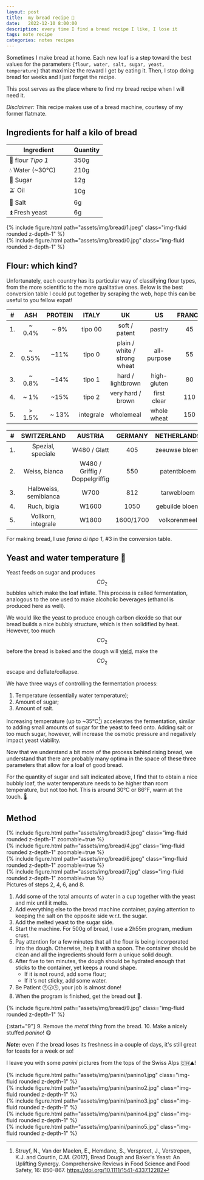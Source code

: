 ```yaml
---
layout: post
title:  my bread recipe 🍞
date:   2022-12-10 8:00:00
description: every time I find a bread recipe I like, I lose it
tags: note recipe
categories: notes recipes
---
```


Sometimes I make bread at home. Each new loaf is a step toward the best values for the parameters `{flour, water, salt, sugar, yeast, temperature}` that maximize the reward I get by eating it. Then, I stop doing bread for weeks and I just forget the recipe.

This post serves as the place where to find my bread recipe when I will need it.

*Disclaimer:* This recipe makes use of a bread machine, courtesy of my former flatmate.

## Ingredients for half a kilo of bread

| Ingredient   | Quantity    |
| -----------  | ----------- |
| 🌾 flour _Tipo 1_&nbsp;&nbsp;&nbsp;&nbsp;&nbsp;&nbsp;&nbsp;&nbsp;&nbsp;&nbsp;&nbsp;&nbsp;| 350g       |
| 💧 Water (~30°C) | 210g      |
| 🍬 Sugar         | 12g       |
| 🫒 Oil           | 10g       |
| 🧂 Salt          | 6g        |
| ⏫ Fresh yeast   | 6g        |

<div class="row mt-3">
    <div class="col-sm mt-3 mt-md-0">
        {% include figure.html path="assets/img/bread/1.jpeg" class="img-fluid rounded z-depth-1" %}
    </div>
    <div class="col-sm mt-3 mt-md-0">
        {% include figure.html path="assets/img/bread/0.jpg" class="img-fluid rounded z-depth-1" %}
    </div>
</div>

## Flour: which kind?

Unfortunately, each country has its particular way of classifying flour types, from the more scientific to the more qualitative ones. 
Below is the best conversion table I could put together by scraping the web, hope this can be useful to you fellow expat!

| #|ASH     | PROTEIN | ITALY    | UK                          |  US          | FRANCE |
|:--:|:--------:| :-------: | :-------:  | :---------------------------: | :-----------:  | :------: |
|1.|~ 0.4%  |~ 9%     |   tipo 00| soft / patent               | pastry       |      45|
|2.|~ 0.55% | ~11%    |   tipo  0| plain / white / strong wheat| all-purpose  |      55|
|3.|~ 0.8%  | ~14%    |   tipo  1| hard / lightbrown           | high-gluten  |      80|
|4.|~ 1%    | ~15%    |   tipo  2| very hard / brown           | first clear  |     110|
|5.|`>` 1.5%| ~ 13%   | integrale| wholemeal                   | whole wheat  |     150|

| #| SWITZERLAND         | AUSTRIA                       | GERMANY     | NETHERLANDS   |
|:--:|:--------------------: | :-----------------------------: | :-----------: | :------------:  |
|1.| Spezial, speciale   | W480 / Glatt                  | 405         | zeeuwse bloem |
|2.|Weiss, bianca        | W480 / Griffig / Doppelgriffig| 550         | patentbloem   |
|3.|Halbweiss, semibianca| W700                          | 812         | tarwebloem    |
|4.|Ruch, bigia          | W1600                         | 1050        | gebuilde bloem|
|5.|Vollkorn, integrale  | W1800                         | 1600/1700   | volkorenmeel  |


For making bread, I use *farina di tipo 1*, #3 in the conversion table.

## Yeast and water temperature 🚰

Yeast feeds on sugar and produces $$CO_2$$ bubbles which make the loaf inflate. This process is called fermentation, analogous to the one used to make alcoholic beverages (ethanol is produced here as well).

We would like the yeast to produce enough carbon dioxide so that our bread builds a nice bubbly structure, which is then solidified by heat. However, too much $$CO_2$$ before the bread is baked and the dough will [yield](https://en.wikipedia.org/wiki/Yield_(engineering)), make the $$CO_2$$ escape and deflate/collapse.

We have three ways of controlling the fermentation process:

1. Temperature (essentially water temperature);
2. Amount of sugar;
3. Amount of salt.

Increasing temperature (up to ~35°C[^1]) accelerates the fermentation, similar to adding small amounts of sugar for the yeast to feed onto. Adding salt or too much sugar, however, will increase the osmotic pressure and negatively impact yeast viability.

[^1]: Struyf, N., Van der  Maelen, E., Hemdane, S., Verspreet, J., Verstrepen, K.J. and Courtin, C.M. (2017), Bread Dough and Baker's Yeast: An Uplifting Synergy. Comprehensive Reviews in Food Science and Food Safety, 16: 850-867. https://doi.org/10.1111/1541-4337.12282

Now that we understand a bit more of the process behind rising bread, we understand that there are probably many optima in the space of these three parameters that allow for a loaf of good bread.

For the quantity of sugar and salt indicated above, I find that to obtain a nice bubbly loaf, the water temperature needs to be higher than room temperature, but not too hot. This is around 30°C or 86°F, warm at the touch. 🌡️

## Method

<div class="row mt-3">
    <div class="col-sm mt-3 mt-md-0">
        {% include figure.html path="assets/img/bread/3.jpeg" class="img-fluid rounded z-depth-1" zoomable=true %}
    </div>
    <div class="col-sm mt-3 mt-md-0">
        {% include figure.html path="assets/img/bread/4.jpg" class="img-fluid rounded z-depth-1" zoomable=true %}
    </div>
    <div class="col-sm mt-3 mt-md-0">
        {% include figure.html path="assets/img/bread/6.jpeg" class="img-fluid rounded z-depth-1" zoomable=true %}
    </div>
    <div class="col-sm mt-3 mt-md-0">
        {% include figure.html path="assets/img/bread/7.jpg" class="img-fluid rounded z-depth-1" zoomable=true %}
    </div>
</div>
<div class="caption">
    Pictures of steps 2, 4, 6, and 8.
</div>


1. Add some of the total amounts of water in a cup together with the yeast and mix until it melts.
2. Add everything else to the bread machine container, paying attention to keeping the salt on the opposite side w.r.t. the sugar.
3. Add the melted yeast to the sugar side.
4. Start the machine. For 500g of bread, I use a 2h55m program, medium crust.
5. Pay attention for a few minutes that all the flour is being incorporated into the dough. Otherwise, help it with a spoon. The container should be clean and all the ingredients should form a unique solid dough.
6. After five to ten minutes, the dough should be hydrated enough that sticks to the container, yet keeps a round shape.
    - If it is not round, add some flour;
    - If it's not sticky, add some water.
7. Be Patient 🕐🕝🕓, your job is almost done!
8. When the program is finished, get the bread out 🍞.

<div class="row mt-3">
    <div class="col-sm mt-3 mt-md-0">
        {% include figure.html path="assets/img/bread/9.jpg" class="img-fluid rounded z-depth-1" %}
    </div>
</div>

{:start="9"}
9. Remove the *metal thing* from the bread.
10. Make a nicely stuffed *panino*! 😋

***Note:*** even if the bread loses its freshness in a couple of days, it's still great for toasts for a week or so!

I leave you with some *panini* pictures from the tops of the Swiss Alps 🇨🇭⛰️!

<div class="row mt-3">
    <div class="col-sm mt-3 mt-md-0">
        {% include figure.html path="assets/img/panini/panino1.jpg" class="img-fluid rounded z-depth-1" %}
    </div>
    <div class="col-sm mt-3 mt-md-0">
        {% include figure.html path="assets/img/panini/panino2.jpg" class="img-fluid rounded z-depth-1" %}
    </div>
    <div class="col-sm mt-3 mt-md-0">
        {% include figure.html path="assets/img/panini/panino3.jpg" class="img-fluid rounded z-depth-1" %}
    </div>
    <div class="col-sm mt-3 mt-md-0">
        {% include figure.html path="assets/img/panini/panino4.jpg" class="img-fluid rounded z-depth-1" %}
    </div>
    <div class="col-sm mt-3 mt-md-0">
        {% include figure.html path="assets/img/panini/panino5.jpg" class="img-fluid rounded z-depth-1" %}
    </div>
</div>
